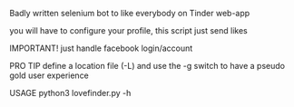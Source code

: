 Badly written selenium bot to like everybody on Tinder web-app

you will have to configure your profile, this script just send likes

IMPORTANT!
just handle facebook login/account

PRO TIP
define a location file (-L) and use the -g switch to have a pseudo gold user experience

USAGE
python3 lovefinder.py -h


